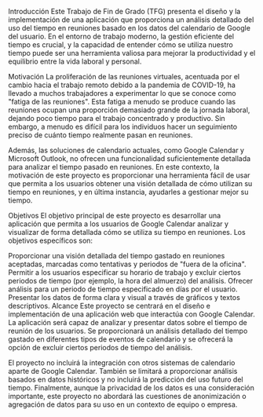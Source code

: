 Introducción
Este Trabajo de Fin de Grado (TFG) presenta el diseño y la implementación de una aplicación que proporciona un análisis detallado del uso del tiempo en reuniones basado en los datos del calendario de Google del usuario. En el entorno de trabajo moderno, la gestión eficiente del tiempo es crucial, y la capacidad de entender cómo se utiliza nuestro tiempo puede ser una herramienta valiosa para mejorar la productividad y el equilibrio entre la vida laboral y personal.

Motivación
La proliferación de las reuniones virtuales, acentuada por el cambio hacia el trabajo remoto debido a la pandemia de COVID-19, ha llevado a muchos trabajadores a experimentar lo que se conoce como "fatiga de las reuniones". Esta fatiga a menudo se produce cuando las reuniones ocupan una proporción demasiado grande de la jornada laboral, dejando poco tiempo para el trabajo concentrado y productivo. Sin embargo, a menudo es difícil para los individuos hacer un seguimiento preciso de cuánto tiempo realmente pasan en reuniones.

Además, las soluciones de calendario actuales, como Google Calendar y Microsoft Outlook, no ofrecen una funcionalidad suficientemente detallada para analizar el tiempo pasado en reuniones. En este contexto, la motivación de este proyecto es proporcionar una herramienta fácil de usar que permita a los usuarios obtener una visión detallada de cómo utilizan su tiempo en reuniones, y en última instancia, ayudarles a gestionar mejor su tiempo.

Objetivos
El objetivo principal de este proyecto es desarrollar una aplicación que permita a los usuarios de Google Calendar analizar y visualizar de forma detallada cómo se utiliza su tiempo en reuniones. Los objetivos específicos son:

Proporcionar una visión detallada del tiempo gastado en reuniones aceptadas, marcadas como tentativas y periodos de "fuera de la oficina".
Permitir a los usuarios especificar su horario de trabajo y excluir ciertos periodos de tiempo (por ejemplo, la hora del almuerzo) del análisis.
Ofrecer análisis para un periodo de tiempo especificado en días por el usuario.
Presentar los datos de forma clara y visual a través de gráficos y textos descriptivos.
Alcance
Este proyecto se centrará en el diseño e implementación de una aplicación web que interactúa con Google Calendar. La aplicación será capaz de analizar y presentar datos sobre el tiempo de reunión de los usuarios. Se proporcionará un análisis detallado del tiempo gastado en diferentes tipos de eventos de calendario y se ofrecerá la opción de excluir ciertos periodos de tiempo del análisis.

El proyecto no incluirá la integración con otros sistemas de calendario aparte de Google Calendar. También se limitará a proporcionar análisis basados en datos históricos y no incluirá la predicción del uso futuro del tiempo. Finalmente, aunque la privacidad de los datos es una consideración importante, este proyecto no abordará las cuestiones de anonimización o agregación de datos para su uso en un contexto de equipo o empresa.